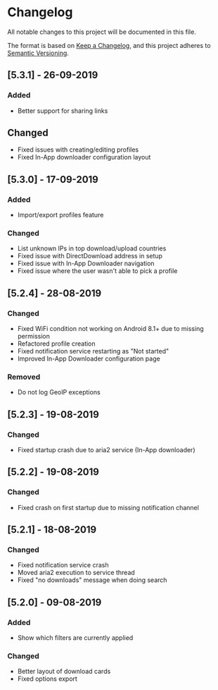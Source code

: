 # Changelog
All notable changes to this project will be documented in this file.

The format is based on [Keep a Changelog](https://keepachangelog.com/en/1.0.0/),
and this project adheres to [Semantic Versioning](https://semver.org/spec/v2.0.0.html).

## [5.3.1] - 26-09-2019
### Added
- Better support for sharing links

## Changed
- Fixed issues with creating/editing profiles
- Fixed In-App downloader configuration layout


## [5.3.0] - 17-09-2019
### Added
- Import/export profiles feature

### Changed
- List unknown IPs in top download/upload countries
- Fixed issue with DirectDownload address in setup
- Fixed issue with In-App Downloader navigation
- Fixed issue where the user wasn't able to pick a profile


## [5.2.4] - 28-08-2019
### Changed
- Fixed WiFi condition not working on Android 8.1+ due to missing permission
- Refactored profile creation
- Fixed notification service restarting as "Not started"
- Improved In-App Downloader configuration page

### Removed
- Do not log GeoIP exceptions

## [5.2.3] - 19-08-2019
### Changed
- Fixed startup crash due to aria2 service (In-App downloader)

## [5.2.2] - 19-08-2019
### Changed
- Fixed crash on first startup due to missing notification channel

## [5.2.1] - 18-08-2019
### Changed
- Fixed notification service crash
- Moved aria2 execution to service thread
- Fixed "no downloads" message when doing search

## [5.2.0] - 09-08-2019
### Added
- Show which filters are currently applied

### Changed
- Better layout of download cards
- Fixed options export